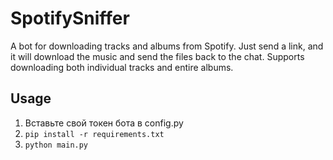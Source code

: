 # SpotifySniffer
A bot for downloading tracks and albums from Spotify. Just send a link, and it will download the music and send the files back to the chat. Supports downloading both individual tracks and entire albums.

## Usage
1. Вставьте свой токен бота в config.py
2. `pip install -r requirements.txt`
3. `python main.py`